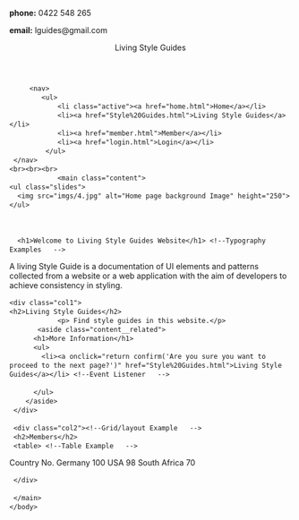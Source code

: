 <!doctype html>
<html lang="en">
<head>
	<meta charset="utf-8" />
	<meta name="description" content="Living Style Guides Website">
	<meta name="keywords" content="Living Style Guides, CSS, HTML, Web">
	<meta name="author" content="">
	<title>Living Style Guides | Home</title>
	<link rel="stylesheet" href="styles.css" type="text/css" media="all" />
</head>
 <body>
        <div id="top-bar">
 <p class="inline"><strong>phone:</strong> 0422 548 265</p>
    <p class="inline"><strong>email:</strong> lguides@gmail.com</p>
		</div>
        <header>Living Style Guides</header>
      
         <nav>
            <ul>
                <li class="active"><a href="home.html">Home</a></li>  
                <li><a href="Style%20Guides.html">Living Style Guides</a></li>
				<li><a href="member.html">Member</a></li>
				<li><a href="login.html">Login</a></li>				
             </ul>
     </nav>
    <br><br><br>
                <main class="content">
	<ul class="slides">
      <img src="imgs/4.jpg" alt="Home page background Image" height="250">
    </ul>



      <h1>Welcome to Living Style Guides Website</h1> <!--Typography Examples   -->
<p>A living Style Guide is a documentation of UI elements and patterns collected from a website or a web application with the aim of developers to achieve consistency in styling.</p>
    
	<div class="col1">
	<h2>Living Style Guides</h2>
                <p> Find style guides in this website.</p>
           <aside class="content__related">
          <h1>More Information</h1>
          <ul>  
            <li><a onclick="return confirm('Are you sure you want to proceed to the next page?')" href="Style%20Guides.html">Living Style Guides</a></li> <!--Event Listener   -->
          
          </ul>
        </aside>
     </div>

	 <div class="col2"><!--Grid/layout Example   -->
	 <h2>Members</h2>
	 <table> <!--Table Example   -->
  <tr>
    <th>Country</th>
    <th>No.</th>
    
  </tr>
  <tr>
    <td>Germany</td>
    <td>100</td>
   
  </tr>
  <tr>
    <td>USA</td>
    <td>98</td>
    
  </tr>
  <tr>
    <td>South Africa</td>
    <td>70</td>
    
  </tr>
         </table>
	 
	 </div>
      
     </main>
    </body>
</html> 
